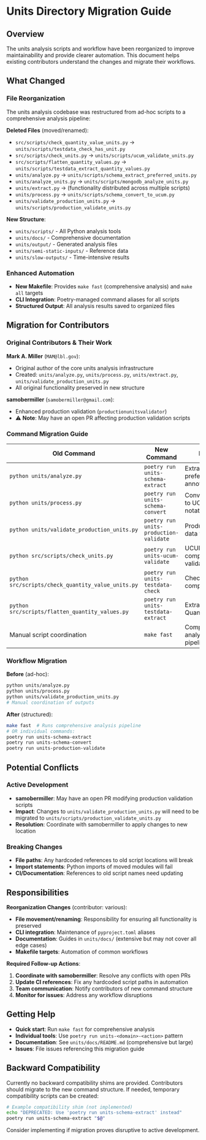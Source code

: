 # Units Directory Migration Guide

## Overview

The units analysis scripts and workflow have been reorganized to improve maintainability and provide clearer automation. This document helps existing contributors understand the changes and migrate their workflows.

## What Changed

### File Reorganization
The units analysis codebase was restructured from ad-hoc scripts to a comprehensive analysis pipeline:

**Deleted Files** (moved/renamed):
- `src/scripts/check_quantity_value_units.py` → `units/scripts/testdata_check_has_unit.py`
- `src/scripts/check_units.py` → `units/scripts/ucum_validate_units.py`  
- `src/scripts/flatten_quantity_values.py` → `units/scripts/testdata_extract_quantity_values.py`
- `units/analyze.py` → `units/scripts/schema_extract_preferred_units.py`
- `units/analyze_units.py` → `units/scripts/mongodb_analyze_units.py`
- `units/extract.py` → (functionality distributed across multiple scripts)
- `units/process.py` → `units/scripts/schema_convert_to_ucum.py`
- `units/validate_production_units.py` → `units/scripts/production_validate_units.py`

**New Structure**:
- `units/scripts/` - All Python analysis tools
- `units/docs/` - Comprehensive documentation
- `units/output/` - Generated analysis files
- `units/semi-static-inputs/` - Reference data
- `units/slow-outputs/` - Time-intensive results

### Enhanced Automation
- **New Makefile**: Provides `make fast` (comprehensive analysis) and `make all` targets
- **CLI Integration**: Poetry-managed command aliases for all scripts
- **Structured Output**: All analysis results saved to organized files

## Migration for Contributors

### Original Contributors & Their Work

**Mark A. Miller** (`MAM@lbl.gov`):
- Original author of the core units analysis infrastructure
- Created: `units/analyze.py`, `units/process.py`, `units/extract.py`, `units/validate_production_units.py`
- All original functionality preserved in new structure

**samobermiller** (`samobermiller@gmail.com`):
- Enhanced production validation (`productionunitsvalidator`)
- ⚠️ **Note**: May have an open PR affecting production validation scripts

### Command Migration Guide

| Old Command | New Command | Notes |
|-------------|-------------|-------|
| `python units/analyze.py` | `poetry run units-schema-extract` | Extract preferred_unit annotations |
| `python units/process.py` | `poetry run units-schema-convert` | Convert units to UCUM notation |
| `python units/validate_production_units.py` | `poetry run units-production-validate` | Production data validation |
| `python src/scripts/check_units.py` | `poetry run units-ucum-validate` | UCUM compliance validation |
| `python src/scripts/check_quantity_value_units.py` | `poetry run units-testdata-check` | Check test data completeness |
| `python src/scripts/flatten_quantity_values.py` | `poetry run units-testdata-extract` | Extract test QuantityValues |
| Manual script coordination | `make fast` | Comprehensive analysis pipeline |

### Workflow Migration

**Before** (ad-hoc):
```bash
python units/analyze.py
python units/process.py  
python units/validate_production_units.py
# Manual coordination of outputs
```

**After** (structured):
```bash
make fast  # Runs comprehensive analysis pipeline
# OR individual commands:
poetry run units-schema-extract
poetry run units-schema-convert
poetry run units-production-validate
```

## Potential Conflicts

### Active Development
- **samobermiller**: May have an open PR modifying production validation scripts
- **Impact**: Changes to `units/validate_production_units.py` will need to be migrated to `units/scripts/production_validate_units.py`
- **Resolution**: Coordinate with samobermiller to apply changes to new location

### Breaking Changes
- **File paths**: Any hardcoded references to old script locations will break
- **Import statements**: Python imports of moved modules will fail
- **CI/Documentation**: References to old script names need updating

## Responsibilities

**Reorganization Changes** (contributor: various):
- **File movement/renaming**: Responsibility for ensuring all functionality is preserved
- **CLI integration**: Maintenance of `pyproject.toml` aliases
- **Documentation**: Guides in `units/docs/` (extensive but may not cover all edge cases)
- **Makefile targets**: Automation of common workflows

**Required Follow-up Actions**:
1. **Coordinate with samobermiller**: Resolve any conflicts with open PRs
2. **Update CI references**: Fix any hardcoded script paths in automation
3. **Team communication**: Notify contributors of new command structure
4. **Monitor for issues**: Address any workflow disruptions

## Getting Help

- **Quick start**: Run `make fast` for comprehensive analysis
- **Individual tools**: Use `poetry run units-<domain>-<action>` pattern
- **Documentation**: See `units/docs/README.md` (comprehensive but large)
- **Issues**: File issues referencing this migration guide

## Backward Compatibility

Currently no backward compatibility shims are provided. Contributors should migrate to the new command structure. If needed, temporary compatibility scripts can be created:

```bash
# Example compatibility shim (not implemented)
echo "DEPRECATED: Use 'poetry run units-schema-extract' instead" 
poetry run units-schema-extract "$@"
```

Consider implementing if migration proves disruptive to active development.